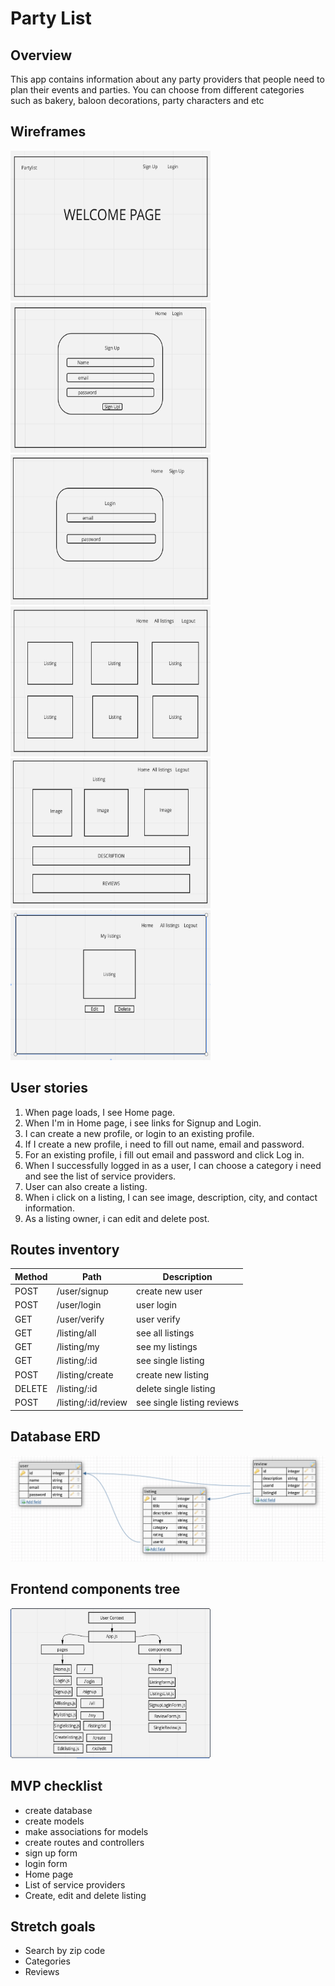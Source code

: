 # Party List

## Overview
This app contains information about any party providers that people need to plan their events and parties. You can choose from different categories such as bakery, baloon decorations, party characters and etc

## Wireframes

<img src=./assets/welcomepage.png  width="320" height="240">
<img src=./assets/signup.png  width="320" height="240">
<img src=./assets/login.png  width="320" height="240">
<img src=./assets/alllistings.png  width="320" height="240">
<img src=./assets/singlelisting.png  width="320" height="240">
<img src=./assets/editdelete.png  width="320" height="240">

## User stories

1. When page loads, I see Home page.
2. When I'm in Home page, i see links for Signup and Login.
3. I can create a new profile, or login to an existing profile.
4. If I create a new profile, i need to fill out name, email and password.
5. For an existing profile, i fill out email and password and click Log in.
6. When I successfully logged in as a user, I can choose a category i need and see the list of service providers.
7. User can also create a listing.
8. When i click on a listing, I can see image, description, city, and contact information.
9. As a listing owner, i can edit and delete post.

## Routes inventory

|Method|Path|Description|
|---|---|---|
|POST|/user/signup|create new user|
|POST|/user/login|user login|
|GET|/user/verify|user verify|
|GET|/listing/all|see all listings|
|GET|/listing/my|see my listings|
|GET|/listing/:id|see single listing|
|POST|/listing/create|create new listing|
|DELETE|/listing/:id|delete single listing|
|POST|/listing/:id/review|see single listing reviews|

## Database ERD

![erb](assets/erb.png)

## Frontend components tree

<img src=./assets/tree.png  width="320" height="240">

## MVP checklist

* create database
* create models
* make associations for models
* create routes and controllers
* sign up form
* login form
* Home page 
* List of service providers
* Create, edit and delete listing

## Stretch goals

* Search by zip code
* Categories
* Reviews
